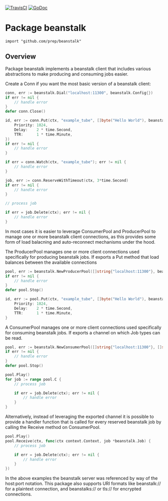 [![TravisCI](https://travis-ci.org/prep/beanstalk.svg?branch=master)](https://travis-ci.org/prep/beanstalk.svg?branch=master)
[![GoDoc](https://godoc.org/github.com/prep/beanstalk?status.svg)](https://godoc.org/github.com/prep/beanstalk)

# Package beanstalk
`import "github.com/prep/beanstalk"`

## Overview
Package beanstalk implements a beanstalk client that includes various
abstractions to make producing and consuming jobs easier.

Create a Conn if you want the most basic version of a beanstalk client:

```go
conn, err := beanstalk.Dial("localhost:11300", beanstalk.Config{})
if err != nil {
	// handle error
}
defer conn.Close()

id, err := conn.Put(ctx, "example_tube", []byte("Hello World"), beanstalk.PutParams{
	Priority: 1024,
	Delay:    2 * time.Second,
	TTR:      1 * time.Minute,
})
if err != nil {
	// handle error
}

if err = conn.Watch(ctx, "example_tube"); err != nil {
	// handle error
}

job, err := conn.ReserveWithTimeout(ctx, 3*time.Second)
if err != nil {
	// handle error
}

// process job

if err = job.Delete(ctx); err != nil {
	// handle error
}
```

In most cases it is easier to leverage ConsumerPool and ProducerPool to manage
one or more beanstalk client connections, as this provides some form of
load balacning and auto-reconnect mechanisms under the hood.

The ProducerPool manages one or more client connections used specifically for
producing beanstalk jobs. If exports a Put method that load balances between the
available connections

```go
pool, err := beanstalk.NewProducerPool([]string{"localhost:11300"}, beanstalk.Config{})
if err != nil {
	// handle error
}
defer pool.Stop()

id, err := pool.Put(ctx, "example_tube", []byte("Hello World"), beanstalk.PutParams{
	Priority: 1024,
	Delay:    2 * time.Second,
	TTR:      1 * time.Minute,
}
```

A ConsumerPool manages one or more client connections used specifically for
consuming beanstalk jobs. If exports a channel on which Job types can be read.

```go
pool, err := beanstalk.NewConsumerPool([]string{"localhost:11300"}, []string{"example_tube"}, beanstalk.Config{})
if err != nil {
	// handle error
}
defer pool.Stop()

pool.Play()
for job := range pool.C {
	// process job

	if err = job.Delete(ctx); err != nil {
		// handle error
	}
}
```

Alternatively, instead of leveraging the exported channel it is possible to
provide a handler function that is called for every reserved beanstalk job by
calling the Receive method on ConsumerPool.

```go
pool.Play()
pool.Receive(ctx, func(ctx context.Context, job *beanstalk.Job) {
	// process job

	if err = job.Delete(ctx); err != nil {
		// handle error
	}
})
```

In the above examples the beanstalk server was referenced by way of the
host:port notation. This package also supports URI formats like beanstalk:// for
a plaintext connection, and beanstalks:// or tls:// for encrypted connections.
